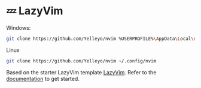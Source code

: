 # 💤 LazyVim

Windows:
```sh
git clone https://github.com/Yelleyo/nvim %USERPROFILE%\AppData\Local\nvim
```

Linux
```sh
git clone https://github.com/Yelleyo/nvim ~/.config/nvim
```

Based on the starter LazyVim template [LazyVim](https://github.com/LazyVim/LazyVim).
Refer to the [documentation](https://lazyvim.github.io/installation) to get started.
